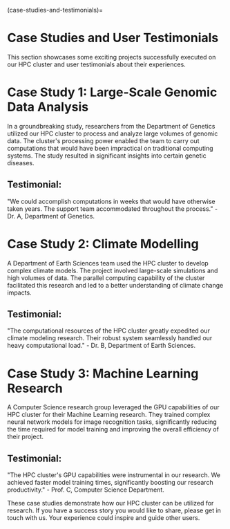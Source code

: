 (case-studies-and-testimonials)=
# Case Studies and User Testimonials

This section showcases some exciting projects successfully executed on our HPC cluster and user testimonials about their experiences.

# **Case Study 1: Large-Scale Genomic Data Analysis**

In a groundbreaking study, researchers from the Department of Genetics utilized our HPC cluster to process and analyze large volumes of genomic data. The cluster's processing power enabled the team to carry out computations that would have been impractical on traditional computing systems. The study resulted in significant insights into certain genetic diseases.

## **Testimonial:**

"We could accomplish computations in weeks that would have otherwise taken years. The support team accommodated throughout the process." - Dr. A, Department of Genetics.

# **Case Study 2: Climate Modelling**

A Department of Earth Sciences team used the HPC cluster to develop complex climate models. The project involved large-scale simulations and high volumes of data. The parallel computing capability of the cluster facilitated this research and led to a better understanding of climate change impacts.

## **Testimonial:**

"The computational resources of the HPC cluster greatly expedited our climate modeling research. Their robust system seamlessly handled our heavy computational load." - Dr. B, Department of Earth Sciences.

# **Case Study 3: Machine Learning Research**

A Computer Science research group leveraged the GPU capabilities of our HPC cluster for their Machine Learning research. They trained complex neural network models for image recognition tasks, significantly reducing the time required for model training and improving the overall efficiency of their project.

## **Testimonial:**

"The HPC cluster's GPU capabilities were instrumental in our research. We achieved faster model training times, significantly boosting our research productivity." - Prof. C, Computer Science Department.

These case studies demonstrate how our HPC cluster can be utilized for research. If you have a success story you would like to share, please get in touch with us. Your experience could inspire and guide other users.
